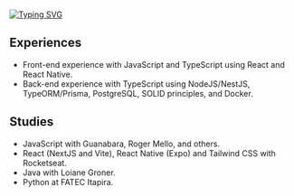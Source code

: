 <br>

[![Typing SVG](https://readme-typing-svg.herokuapp.com?font=Fira+Code&size=35&pause=1000&color=00B802&background=000000&center=true&vCenter=true&width=1100&lines=%3CHello%2C+I'm+Luan%2C+27yo%2C+from+Brazil.+Be+welcome!%2F%3E)](https://git.io/typing-svg)
## Experiences
- Front-end experience with JavaScript and TypeScript using React and React Native.
- Back-end experience with TypeScript using NodeJS/NestJS, TypeORM/Prisma, PostgreSQL, SOLID principles, and Docker.
## Studies
- JavaScript with Guanabara, Roger Mello, and others.
- React (NextJS and Vite), React Native (Expo) and Tailwind CSS with Rocketseat.
- Java with Loiane Groner.
- Python at FATEC Itapira.

